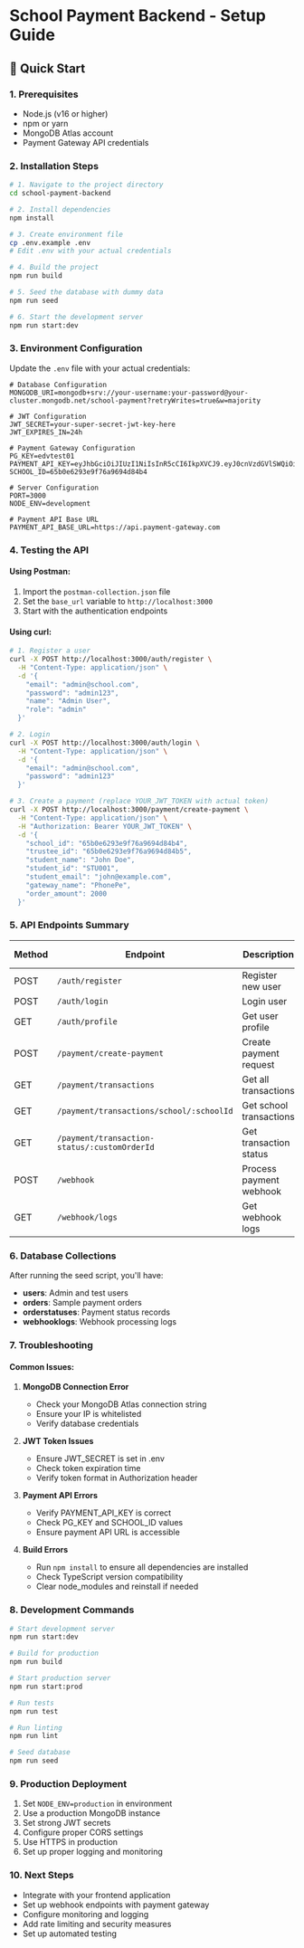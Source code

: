 # School Payment Backend - Setup Guide

## 🚀 Quick Start

### 1. Prerequisites
- Node.js (v16 or higher)
- npm or yarn
- MongoDB Atlas account
- Payment Gateway API credentials

### 2. Installation Steps

```bash
# 1. Navigate to the project directory
cd school-payment-backend

# 2. Install dependencies
npm install

# 3. Create environment file
cp .env.example .env
# Edit .env with your actual credentials

# 4. Build the project
npm run build

# 5. Seed the database with dummy data
npm run seed

# 6. Start the development server
npm run start:dev
```

### 3. Environment Configuration

Update the `.env` file with your actual credentials:

```env
# Database Configuration
MONGODB_URI=mongodb+srv://your-username:your-password@your-cluster.mongodb.net/school-payment?retryWrites=true&w=majority

# JWT Configuration
JWT_SECRET=your-super-secret-jwt-key-here
JWT_EXPIRES_IN=24h

# Payment Gateway Configuration
PG_KEY=edvtest01
PAYMENT_API_KEY=eyJhbGciOiJIUzI1NiIsInR5cCI6IkpXVCJ9.eyJ0cnVzdGVlSWQiOiI2NWIwZTU1MmRkMzE5NTBhOWI0MWM1YmEiLCJJbmRleE9mQXBpS2V5Ijo2fQ.IJWTYCOurGCFdRM2xyKtw6TEcuwXxGnmINrXFfsAdt0
SCHOOL_ID=65b0e6293e9f76a9694d84b4

# Server Configuration
PORT=3000
NODE_ENV=development

# Payment API Base URL
PAYMENT_API_BASE_URL=https://api.payment-gateway.com
```

### 4. Testing the API

#### Using Postman:
1. Import the `postman-collection.json` file
2. Set the `base_url` variable to `http://localhost:3000`
3. Start with the authentication endpoints

#### Using curl:

```bash
# 1. Register a user
curl -X POST http://localhost:3000/auth/register \
  -H "Content-Type: application/json" \
  -d '{
    "email": "admin@school.com",
    "password": "admin123",
    "name": "Admin User",
    "role": "admin"
  }'

# 2. Login
curl -X POST http://localhost:3000/auth/login \
  -H "Content-Type: application/json" \
  -d '{
    "email": "admin@school.com",
    "password": "admin123"
  }'

# 3. Create a payment (replace YOUR_JWT_TOKEN with actual token)
curl -X POST http://localhost:3000/payment/create-payment \
  -H "Content-Type: application/json" \
  -H "Authorization: Bearer YOUR_JWT_TOKEN" \
  -d '{
    "school_id": "65b0e6293e9f76a9694d84b4",
    "trustee_id": "65b0e6293e9f76a9694d84b5",
    "student_name": "John Doe",
    "student_id": "STU001",
    "student_email": "john@example.com",
    "gateway_name": "PhonePe",
    "order_amount": 2000
  }'
```

### 5. API Endpoints Summary

| Method | Endpoint | Description | Auth Required |
|--------|----------|-------------|---------------|
| POST | `/auth/register` | Register new user | No |
| POST | `/auth/login` | Login user | No |
| GET | `/auth/profile` | Get user profile | Yes |
| POST | `/payment/create-payment` | Create payment request | Yes |
| GET | `/payment/transactions` | Get all transactions | Yes |
| GET | `/payment/transactions/school/:schoolId` | Get school transactions | Yes |
| GET | `/payment/transaction-status/:customOrderId` | Get transaction status | Yes |
| POST | `/webhook` | Process payment webhook | No |
| GET | `/webhook/logs` | Get webhook logs | Yes |

### 6. Database Collections

After running the seed script, you'll have:
- **users**: Admin and test users
- **orders**: Sample payment orders
- **orderstatuses**: Payment status records
- **webhooklogs**: Webhook processing logs

### 7. Troubleshooting

#### Common Issues:

1. **MongoDB Connection Error**
   - Check your MongoDB Atlas connection string
   - Ensure your IP is whitelisted
   - Verify database credentials

2. **JWT Token Issues**
   - Ensure JWT_SECRET is set in .env
   - Check token expiration time
   - Verify token format in Authorization header

3. **Payment API Errors**
   - Verify PAYMENT_API_KEY is correct
   - Check PG_KEY and SCHOOL_ID values
   - Ensure payment API URL is accessible

4. **Build Errors**
   - Run `npm install` to ensure all dependencies are installed
   - Check TypeScript version compatibility
   - Clear node_modules and reinstall if needed

### 8. Development Commands

```bash
# Start development server
npm run start:dev

# Build for production
npm run build

# Start production server
npm run start:prod

# Run tests
npm run test

# Run linting
npm run lint

# Seed database
npm run seed
```

### 9. Production Deployment

1. Set `NODE_ENV=production` in environment
2. Use a production MongoDB instance
3. Set strong JWT secrets
4. Configure proper CORS settings
5. Use HTTPS in production
6. Set up proper logging and monitoring

### 10. Next Steps

- Integrate with your frontend application
- Set up webhook endpoints with payment gateway
- Configure monitoring and logging
- Add rate limiting and security measures
- Set up automated testing
